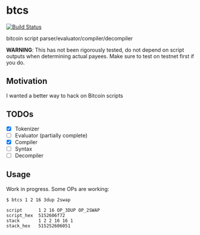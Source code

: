
# btcs

[![Build Status](https://travis-ci.org/jb55/btcs.svg)](https://travis-ci.org/jb55/btcs)

  bitcoin script parser/evaluator/compiler/decompiler
  
  **WARNING**: This has not been rigorously tested, do not depend on script
  outputs when determining actual payees. Make sure to test on testnet first if
  you do.

## Motivation

  I wanted a better way to hack on Bitcoin scripts

## TODOs

- [X] Tokenizer
- [ ] Evaluator (partially complete)
- [X] Compiler
- [ ] Syntax
- [ ] Decompiler

## Usage

  Work in progress. Some OPs are working:

```
$ btcs 1 2 16 3dup 2swap

script      1 2 16 OP_3DUP OP_2SWAP
script_hex  5152606f72
stack       1 2 2 16 16 1
stack_hex   515252606051
```
